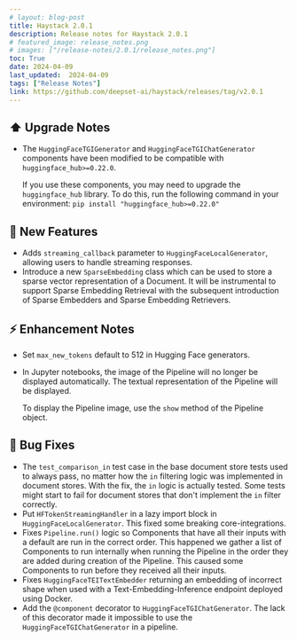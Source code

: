 ```yaml
---
# layout: blog-post
title: Haystack 2.0.1
description: Release notes for Haystack 2.0.1
# featured_image: release_notes.png
# images: ["/release-notes/2.0.1/release_notes.png"]
toc: True
date: 2024-04-09
last_updated:  2024-04-09
tags: ["Release Notes"]
link: https://github.com/deepset-ai/haystack/releases/tag/v2.0.1
---
```


## ⬆️ Upgrade Notes

-   The `HuggingFaceTGIGenerator` and `HuggingFaceTGIChatGenerator` components have been modified to be compatible with `huggingface_hub>=0.22.0`.

    If you use these components, you may need to upgrade the `huggingface_hub` library. To do this, run the following command in your environment: `pip install "huggingface_hub>=0.22.0"`

## 🚀 New Features

-   Adds `streaming_callback` parameter to `HuggingFaceLocalGenerator`, allowing users to handle streaming responses.
-   Introduce a new `SparseEmbedding` class which can be used to store a sparse vector representation of a Document. It will be instrumental to support Sparse Embedding Retrieval with the subsequent introduction of Sparse Embedders and Sparse Embedding Retrievers.

## ⚡️ Enhancement Notes

-   Set `max_new_tokens` default to 512 in Hugging Face generators.

-   In Jupyter notebooks, the image of the Pipeline will no longer be displayed automatically. The textual representation of the Pipeline will be displayed.

    To display the Pipeline image, use the `show` method of the Pipeline object.

## 🐛 Bug Fixes

-   The `test_comparison_in` test case in the base document store tests used to always pass, no matter how the `in` filtering logic was implemented in document stores. With the fix, the `in` logic is actually tested. Some tests might start to fail for document stores that don't implement the `in` filter correctly.
-   Put `HFTokenStreamingHandler` in a lazy import block in `HuggingFaceLocalGenerator`. This fixed some breaking core-integrations.
-   Fixes `Pipeline.run()` logic so Components that have all their inputs with a default are run in the correct order. This happened we gather a list of Components to run internally when running the Pipeline in the order they are added during creation of the Pipeline. This caused some Components to run before they received all their inputs.
-   Fixes `HuggingFaceTEITextEmbedder` returning an embedding of incorrect shape when used with a Text-Embedding-Inference endpoint deployed using Docker.
-   Add the `@component` decorator to `HuggingFaceTGIChatGenerator`. The lack of this decorator made it impossible to use the `HuggingFaceTGIChatGenerator` in a pipeline.
